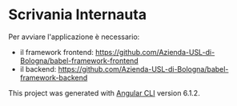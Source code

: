 # Scrivania Internauta

Per avviare l'applicazione è necessario:
- il framework frontend: https://github.com/Azienda-USL-di-Bologna/babel-framework-frontend
- il backend: https://github.com/Azienda-USL-di-Bologna/babel-framework-backend

This project was generated with [Angular CLI](https://github.com/angular/angular-cli) version 6.1.2.
